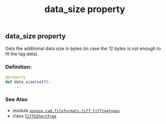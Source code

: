 ﻿---
title: data_size property
second_title: Aspose.CAD for Python via .NET API References
description: 
type: docs
weight: 100
url: /aspose.cad.fileformats.tiff.tifftagtypes/tiffsshorttype/data_size/
is_root: false
---

## data_size property


Gets the additional data size in bytes (in case the 12 bytes is not enough to fit the tag data).
### Definition:
```python
@property
def data_size(self):
    ...
```

### See Also
* module [`aspose.cad.fileformats.tiff.tifftagtypes`](../../)
* class [`TiffSShortType`](/cad/python-net/aspose.cad.fileformats.tiff.tifftagtypes/tiffsshorttype)
